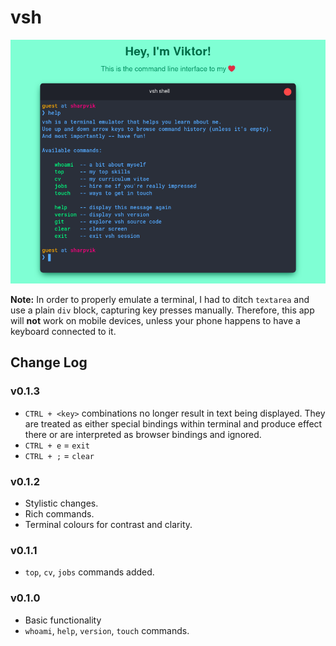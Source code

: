 # vsh

![cli to my <3](img/demo.png)

**Note:** In order to properly emulate a terminal, I had to ditch `textarea` and
use a plain `div` block, capturing key presses manually. Therefore, this app
will **not** work on mobile devices, unless your phone happens to have a
keyboard connected to it.

## Change Log

### v0.1.3

- `CTRL + <key>` combinations no longer result in text being displayed. They
  are treated as either special bindings within terminal and produce effect
  there or are interpreted as browser bindings and ignored.
- `CTRL + e` = `exit`
- `CTRL + ;` = `clear`

### v0.1.2

- Stylistic changes.
- Rich commands.
- Terminal colours for contrast and clarity.

### v0.1.1

- `top`, `cv`, `jobs` commands added.

### v0.1.0

- Basic functionality
- `whoami`, `help`, `version`, `touch` commands.
